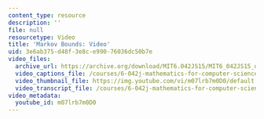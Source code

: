 ```yaml
---
content_type: resource
description: ''
file: null
resourcetype: Video
title: 'Markov Bounds: Video'
uid: 3e6ab375-d48f-3e8c-e990-76036dc50b7e
video_files:
  archive_url: https://archive.org/download/MIT6.042JS15/MIT6_042JS15_deviationmarkov_video_ipod.mp4
  video_captions_file: /courses/6-042j-mathematics-for-computer-science-spring-2015/26c4b52a86e25edda2463089af861346_m07lrb7m0D0.vtt
  video_thumbnail_file: https://img.youtube.com/vi/m07lrb7m0D0/default.jpg
  video_transcript_file: /courses/6-042j-mathematics-for-computer-science-spring-2015/21185c10c5aecf3e495de123daa67127_m07lrb7m0D0.pdf
video_metadata:
  youtube_id: m07lrb7m0D0
---
```

